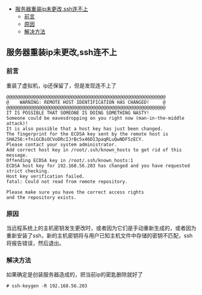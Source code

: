 <!-- START doctoc generated TOC please keep comment here to allow auto update -->
<!-- DON'T EDIT THIS SECTION, INSTEAD RE-RUN doctoc TO UPDATE -->


- [服务器重装ip未更改,ssh连不上](#%E6%9C%8D%E5%8A%A1%E5%99%A8%E9%87%8D%E8%A3%85ip%E6%9C%AA%E6%9B%B4%E6%94%B9ssh%E8%BF%9E%E4%B8%8D%E4%B8%8A)
  - [前言](#%E5%89%8D%E8%A8%80)
  - [原因](#%E5%8E%9F%E5%9B%A0)
  - [解决方法](#%E8%A7%A3%E5%86%B3%E6%96%B9%E6%B3%95)

<!-- END doctoc generated TOC please keep comment here to allow auto update -->

## 服务器重装ip未更改,ssh连不上

### 前言

重装了虚拟机，ip还保留了，但是发现连不上了

````
@@@@@@@@@@@@@@@@@@@@@@@@@@@@@@@@@@@@@@@@@@@@@@@@@@@@@@@@@@@
@    WARNING: REMOTE HOST IDENTIFICATION HAS CHANGED!     @
@@@@@@@@@@@@@@@@@@@@@@@@@@@@@@@@@@@@@@@@@@@@@@@@@@@@@@@@@@@
IT IS POSSIBLE THAT SOMEONE IS DOING SOMETHING NASTY!
Someone could be eavesdropping on you right now (man-in-the-middle attack)!
It is also possible that a host key has just been changed.
The fingerprint for the ECDSA key sent by the remote host is
SHA256:+fniGCBsOCVoDRcIJrBc5x46D13paqRLuQwNDF5zECY.
Please contact your system administrator.
Add correct host key in /root/.ssh/known_hosts to get rid of this message.
Offending ECDSA key in /root/.ssh/known_hosts:1
ECDSA host key for 192.168.56.203 has changed and you have requested strict checking.
Host key verification failed.
fatal: Could not read from remote repository.

Please make sure you have the correct access rights
and the repository exists.
````

### 原因

当远程系统上的主机密钥发生更改时，或者因为它们是手动重新生成的，或者因为重新安装了ssh，新的主机密钥将与用户已知主机文件中存储的密钥不匹配，ssh将报告错误，然后退出。

### 解决方法

如果确定是创装服务器造成的，把当前ip的密匙删除就好了

````
# ssh-keygen -R 192.168.56.203
````


